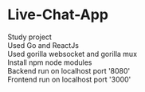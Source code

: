 # Live-Chat-App

Study project<br>Used Go and ReactJs<br>Used gorilla websocket and gorilla mux<br>Install npm node modules<br>Backend run on localhost port '8080'<br>Frontend run on localhost port '3000'<br>
